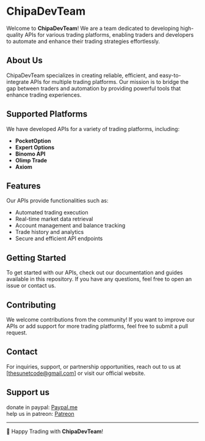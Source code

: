 # ChipaDevTeam

Welcome to **ChipaDevTeam**! We are a team dedicated to developing high-quality APIs for various trading platforms, enabling traders and developers to automate and enhance their trading strategies effortlessly.

## About Us
ChipaDevTeam specializes in creating reliable, efficient, and easy-to-integrate APIs for multiple trading platforms. Our mission is to bridge the gap between traders and automation by providing powerful tools that enhance trading experiences.

## Supported Platforms
We have developed APIs for a variety of trading platforms, including:
- **PocketOption**
- **Expert Options**
- **Binomo API**
- **Olimp Trade**
- **Axiom**

## Features
Our APIs provide functionalities such as:
- Automated trading execution
- Real-time market data retrieval
- Account management and balance tracking
- Trade history and analytics
- Secure and efficient API endpoints

## Getting Started
To get started with our APIs, check out our documentation and guides available in this repository. If you have any questions, feel free to open an issue or contact us.

## Contributing
We welcome contributions from the community! If you want to improve our APIs or add support for more trading platforms, feel free to submit a pull request.

## Contact
For inquiries, support, or partnership opportunities, reach out to us at [thesunetcode@gmail.com] or visit our official website.

## Support us
donate in paypal: [Paypal.me](https://paypal.me/ChipaCL?country.x=CL&locale.x=en_US) <br> 
help us in patreon: [Patreon](https://patreon.com/VigoDEV?utm_medium=unknown&utm_source=join_link&utm_campaign=creatorshare_creator&utm_content=copyLink) <br>

---

🚀 Happy Trading with **ChipaDevTeam**!
